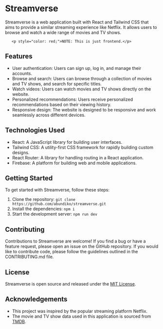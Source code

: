 # Streamverse

Streamverse is a web application built with React and Tailwind CSS that aims to provide a similar streaming experience like Netflix. 
It allows users to browse and watch a wide range of movies and TV shows.
```
   <p style="color: red;">NOTE: This is just frontend.</p>

```

## Features

- User authentication: Users can sign up, log in, and manage their accounts.
- Browse and search: Users can browse through a collection of movies and TV shows, and search for specific titles.
- Watch videos: Users can watch movies and TV shows directly on the website.
- Personalized recommendations: Users receive personalized recommendations based on their viewing history.
- Responsive design: The website is designed to be responsive and work seamlessly across different devices.

## Technologies Used

- React: A JavaScript library for building user interfaces.
- Tailwind CSS: A utility-first CSS framework for rapidly building custom designs.
- React Router: A library for handling routing in a React application.
- Firebase: A platform for building web and mobile applications.

## Getting Started

To get started with Streamverse, follow these steps:

1. Clone the repository: `git clone https://github.com/abundiko/streamverse.git`
2. Install the dependencies: `npm i`
5. Start the development server: `npm run dev`

## Contributing

Contributions to Streamverse are welcome! If you find a bug or have a feature request, please open an issue on the GitHub repository. If you would like to contribute code, please follow the guidelines outlined in the CONTRIBUTING.md file.

## License

Streamverse is open source and released under the [MIT License](https://opensource.org/licenses/MIT).

## Acknowledgements

- This project was inspired by the popular streaming platform Netflix.
- The movie and TV show data used in this application is sourced from [TMDB](https://www.themoviedb.org/).
